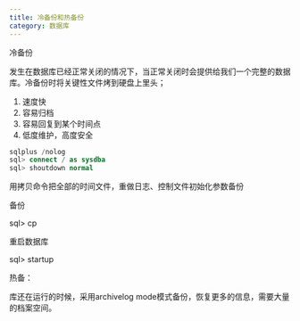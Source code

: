 ```yaml
---
title: 冷备份和热备份
category: 数据库
---
```


冷备份

发生在数据库已经正常关闭的情况下，当正常关闭时会提供给我们一个完整的数据库。冷备份时将关键性文件烤到硬盘上里头；

1. 速度快
2. 容易归档
3. 容易回复到某个时间点
4. 低度维护，高度安全

```sql
sqlplus /nolog
sql> connect / as sysdba
sql> shoutdown normal
```

用拷贝命令把全部的时间文件，重做日志、控制文件初始化参数备份

备份

sql> cp

重启数据库

sql> startup

热备：

库还在运行的时候，采用archivelog mode模式备份，恢复更多的信息，需要大量的档案空间。


